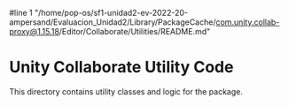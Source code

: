 #line 1 "/home/pop-os/sf1-unidad2-ev-2022-20-ampersand/Evaluacion_Unidad2/Library/PackageCache/com.unity.collab-proxy@1.15.18/Editor/Collaborate/Utilities/README.md"
# Unity Collaborate Utility Code
This directory contains utility classes and logic for the package.
